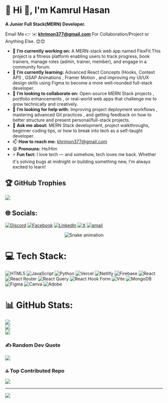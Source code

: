 # 💫 Hi 👋, I'm Kamrul Hasan
**A Junior Full Stack(MERN) Developer.**

Email Me 👉 ✉️ **khrimon377@gmail.com** For Collaboration/Project or Anything Else. 😊😊

- 🔭 **I’m currently working on:** A MERN-stack web app named FlexFit.This project is a fitness platform enabling users to track progress, book trainers, manage roles (admin, trainer, member), and engage in a community forum.
- 🌱 **I’m currently learning:** Advanced React Concepts (Hooks, Context API) , GSAP Animations , Framer Motion , and improving my UI/UX design skills using Figma to become a more well-rounded full-stack developer.
- 👯 **I’m looking to collaborate on:** Open-source MERN Stack projects , portfolio enhancements , or real-world web apps that challenge me to grow technically and creatively.
- 🤔 **I’m looking for help with:** Improving project deployment workflows , mastering advanced Git practices , and getting feedback on how to better structure and present personal/full-stack projects.
- 💬 **Ask me about:** MERN Stack development, project walkthroughs, beginner coding tips, or how to break into tech as a self-taught developer.
- 📫 **How to reach me:** khrimon377@gmail.com
- 😄 **Pronouns:** He/Him
- ⚡ **Fun fact:** I love tech — and somehow, tech loves me back. Whether it's solving bugs at midnight or building something new, I'm always excited to learn!


## 🏆 GitHub Trophies
![](https://github-profile-trophy.vercel.app/?username=Kamrul-Hasan-Rimon&theme=radical&no-frame=false&no-bg=true&margin-w=4)


## 🌐 Socials:
[![Discord](https://img.shields.io/badge/Discord-%237289DA.svg?logo=discord&logoColor=white)](https://discord.gg/kamrulhasan_46392) [![Facebook](https://img.shields.io/badge/Facebook-%231877F2.svg?logo=Facebook&logoColor=white)]( https://www.facebook.com/profile.php?id=100088101997971 ) [![LinkedIn](https://img.shields.io/badge/LinkedIn-%230077B5.svg?logo=linkedin&logoColor=white)](https://www.linkedin.com/in/kamrul-hasan-aa77812b5/) [![X](https://img.shields.io/badge/X-black.svg?logo=X&logoColor=white)](https://x.com/@KamrulHasa33772) [![email](https://img.shields.io/badge/Email-D14836?logo=gmail&logoColor=white)](mailto:lnahar958@gmail.com) 
<!-- Snake Game Repo View -->

<div align="center">
  <img src="https://profile-readme-generator.com/assets/snake.svg" alt="Snake animation" />
</div>


# 💻 Tech Stack:
![HTML5](https://img.shields.io/badge/html5-%23E34F26.svg?style=for-the-badge&logo=html5&logoColor=white) ![JavaScript](https://img.shields.io/badge/javascript-%23323330.svg?style=for-the-badge&logo=javascript&logoColor=%23F7DF1E) ![Python](https://img.shields.io/badge/python-3670A0?style=for-the-badge&logo=python&logoColor=ffdd54) ![Vercel](https://img.shields.io/badge/vercel-%23000000.svg?style=for-the-badge&logo=vercel&logoColor=white) ![Netlify](https://img.shields.io/badge/netlify-%23000000.svg?style=for-the-badge&logo=netlify&logoColor=#00C7B7) ![Firebase](https://img.shields.io/badge/firebase-%23039BE5.svg?style=for-the-badge&logo=firebase) ![React](https://img.shields.io/badge/react-%2320232a.svg?style=for-the-badge&logo=react&logoColor=%2361DAFB) ![React Router](https://img.shields.io/badge/React_Router-CA4245?style=for-the-badge&logo=react-router&logoColor=white) ![React Query](https://img.shields.io/badge/-React%20Query-FF4154?style=for-the-badge&logo=react%20query&logoColor=white) ![React Hook Form](https://img.shields.io/badge/React%20Hook%20Form-%23EC5990.svg?style=for-the-badge&logo=reacthookform&logoColor=white) ![Vite](https://img.shields.io/badge/vite-%23646CFF.svg?style=for-the-badge&logo=vite&logoColor=white) ![MongoDB](https://img.shields.io/badge/MongoDB-%234ea94b.svg?style=for-the-badge&logo=mongodb&logoColor=white) ![Figma](https://img.shields.io/badge/figma-%23F24E1E.svg?style=for-the-badge&logo=figma&logoColor=white) ![Canva](https://img.shields.io/badge/Canva-%2300C4CC.svg?style=for-the-badge&logo=Canva&logoColor=white) ![Adobe](https://img.shields.io/badge/adobe-%23FF0000.svg?style=for-the-badge&logo=adobe&logoColor=white)
# 📊 GitHub Stats:
![](https://github-readme-stats.vercel.app/api?username=Kamrul-Hasan-Rimon&theme=dark&hide_border=false&include_all_commits=true&count_private=false)<br/>
![](https://nirzak-streak-stats.vercel.app/?user=Kamrul-Hasan-Rimon&theme=dark&hide_border=false)<br/>
![](https://github-readme-stats.vercel.app/api/top-langs/?username=Kamrul-Hasan-Rimon&theme=dark&hide_border=false&include_all_commits=true&count_private=false&layout=compact)

### ✍️ Random Dev Quote
![](https://quotes-github-readme.vercel.app/api?type=horizontal&theme=radical)

### 🔝 Top Contributed Repo
![](https://github-contributor-stats.vercel.app/api?username=Kamrul-Hasan-Rimon&limit=5&theme=dark&combine_all_yearly_contributions=true)

---
[![](https://visitcount.itsvg.in/api?id=Kamrul-Hasan-Rimon&icon=0&color=0)](https://visitcount.itsvg.in)

<!-- Proudly created with GPRM ( https://gprm.itsvg.in ) -->

